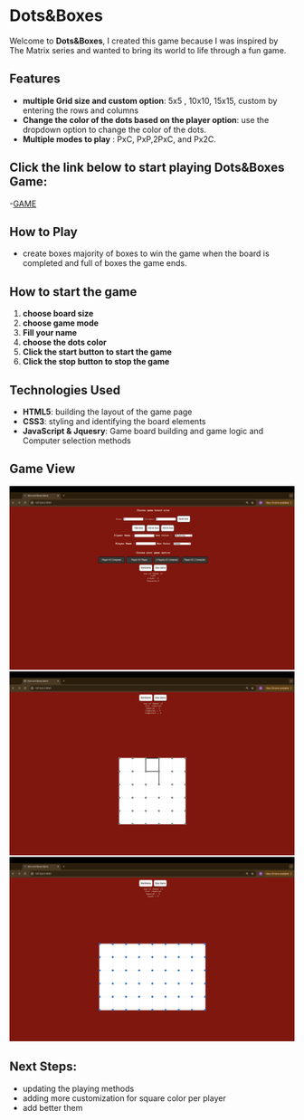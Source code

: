 # Dots&Boxes

Welcome to **Dots&Boxes**,
I created this game because I was inspired by The Matrix series and wanted to bring its world to life through a fun game.

## Features
- **multiple Grid size and custom option**:  5x5 , 10x10, 15x15, custom by entering the rows and columns
- **Change the color of the dots based on the player option**: use the dropdown option to change the color of the dots.
- **Multiple modes to play** : PxC, PxP,2PxC, and Px2C. 


## Click the link below to start playing Dots&Boxes Game: 

-[GAME](https://aqeelaalghasra.github.io/GA-Project-1/GA-Project1-Dots-and-Boxes/index)

## How to Play
- create boxes majority of boxes to win the game when the board is completed and full of boxes the game ends.

## How to start the game 
1. **choose board size** 
2. **choose game mode** 
3. **Fill your name** 
4. **choose the dots color** 
5. **Click the start button to start the game**
6. **Click the stop button to stop the game** 

## Technologies Used
- **HTML5**: building the layout of the game page 
- **CSS3**: styling and identifying the board elements 
- **JavaScript & Jquesry**: Game board building and game logic and Computer selection methods 


## Game View
![Loading  Page](./GA-Project1-Dots-and-Boxes/LoadingPage.png)
![Playing Pages](./GA-Project1-Dots-and-Boxes/GamePage.png)
![Playing page with custom board option](./GA-Project1-Dots-and-Boxes/GamePageWithCustomOption.png)



## Next Steps: 
- updating the playing methods   
- adding more customization for square color per player 
- add better them
